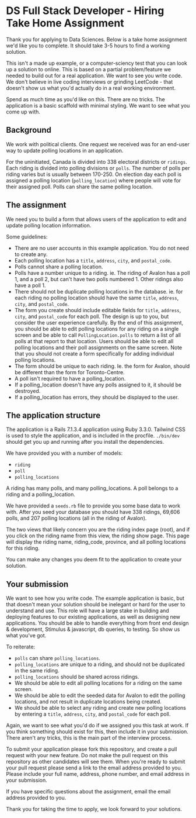 # DS Full Stack Developer - Hiring Take Home Assignment

Thank you for applying to Data Sciences. Below is a take home assignment we'd like you to complete. It should take 3-5 hours to find a working solution.

This isn't a made up example, or a computer-sciency test that you can look up a solution to online. This is based on a partial problem/feature we needed to build out for a real application. We want to see you write code. We don't believe in live coding interviews or grinding LeetCode - that doesn't show us what you'd actually do in a real working environment.

Spend as much time as you'd like on this. There are no tricks. The application is a basic scaffold with minimal styling. We want to see what you come up with.

## Background

We work with political clients. One request we received was for an end-user way to update polling locations in an application.

For the uninitiated, Canada is divided into 338 electoral districts or `ridings`. Each riding is divided into polling divisions or `polls`. The number of polls per riding varies but is usually between 170-250. On election day each poll is assigned a polling location (`polling_location`) where people will vote for their assigned poll. Polls can share the same polling location.

## The assignment

We need you to build a form that allows users of the application to edit and update polling location information.

Some guidelines:

- There are no user accounts in this example application. You do not need to create any.
- Each polling location has a `title`, `address`, `city`, and `postal_code`.
- Polls cannot share a polling location.
- Polls have a number unique to a riding. ie. The riding of Avalon has a poll 1, and a poll 2, but can't have two polls numbered 1. Other ridings also have a poll 1.
- There should not be duplicate polling locations in the database. ie. for each riding no polling location should have the same `title`, `address`, `city`, and `postal_code`.
- The form you create should include editable fields for `title`, `address`, `city`, and `postal_code` for each poll. The design is up to you, but consider the user experience carefully. By the end of this assignment, you should be able to edit polling locations for any riding on a single screen and be able to call `PollingLocation.polls` to return a list of all polls at that report to that location. Users should be able to edit all polling locations and their poll assignments on the same screen. Note that you should not create a form specifically for adding individual polling locations.
- The form should be unique to each riding. Ie. the form for Avalon, should be different than the form for Toronto-Centre.
- A poll isn't required to have a polling_location.
- If a polling_location doesn't have any polls assigned to it, it should be destroyed.
- If a polling_location has errors, they should be displayed to the user.

## The application structure

The application is a Rails 7.1.3.4 application using Ruby 3.3.0. Tailwind CSS is used to style the application, and is included in the procfile. `./bin/dev` should get you up and running after you install the dependencies.

We have provided you with a number of models:

- `riding`
- `poll`
- `polling_locations`

A riding has many polls, and many polling_locations. A poll belongs to a riding and a polling_location.

We have provided a `seeds.rb` file to provide you some base data to work with. After you seed your database you should have 338 ridings, 69,606 polls, and 207 polling locations (all in the riding of Avalon).

The two views that likely concern you are the riding index page (root), and if you click on the riding name from this view, the riding show page. This page will display the riding name, riding_code, province, and all polling locations for this riding.

You can make any changes you deem fit to the application to create your solution.

## Your submission

We want to see how you write code. The example application is basic, but that doesn't mean your solution should be inelegant or hard for the user to understand and use. This role will have a large stake in building and deploying features to our existing applications, as well as designing new applications. You should be able to handle everything from front end design & development, Stimulus & javascript, db queries, to testing. So show us what you've got.

To reiterate:

- `polls` can share `polling_locations`.
- `polling_locations` are unique to a riding, and should not be duplicated in the same riding.
- `polling_locations` should be shared across ridings.
- We should be able to edit all polling locations for a riding on the same screen.
- We should be able to edit the seeded data for Avalon to edit the polling locations, and not result in duplicate locations being created.
- We should be able to select any riding and create new polling locations by entering a `title`, `address`, `city`, and `postal_code` for each poll.

Again, we want to see what you'd do if we assigned you this task at work. If you think something should exist for this, then include it in your submission. There aren't any tricks, this is the main part of the interview process.

To submit your application please fork this repository, and create a pull request with your new feature. Do not make the pull request on this repository as other candidates will see them. When you're ready to submit your pull request please send a link to the email address provided to you. Please include your full name, address, phone number, and email address in your submission.

If you have specific questions about the assignment, email the email address provided to you.

Thank you for taking the time to apply, we look forward to your solutions.
